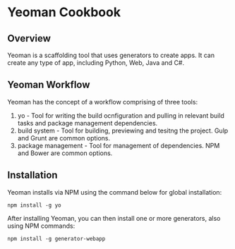 # Yeoman Cookbook

## Overview

Yeoman is a scaffolding tool that uses generators to create apps. It can create any type of app, including Python, Web, Java and C#. 

## Yeoman Workflow

Yeoman has the concept of a workflow comprising of three tools:

1. yo - Tool for writing the build ocnfiguration and pulling in relevant build tasks and package management dependencies. 
2. build system - Tool for building, previewing and tesitng the project. Gulp and Grunt are common options. 
3. package management - Tool for management of dependencies. NPM and Bower are common options.

## Installation

Yeoman installs via NPM using the command below for global installation:

	npm install -g yo

After installing Yeoman, you can then install one or more generators, also using NPM commands:

	npm install -g generator-webapp
	



